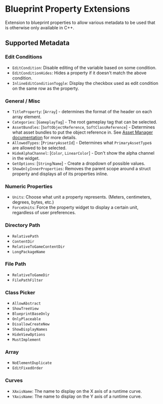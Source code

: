 # Blueprint Property Extensions
Extension to blueprint properties to allow various metadata to be used that is otherwise only available in C++.

## Supported Metadata
### Edit Conditions
* `EditCondition`: Disable editing of the variable based on some condition.
* `EditConditionHides`: Hides a property if it doesn't match the above condition.
* `InlineEditConditionToggle`: Display the checkbox used as edit condition on the same row as the property.

### General / Misc
* `TitleProperty`: [`Array`] - determines the format of the header on each array element.
* `Categories`: [`GameplayTag`] - The root gameplay tag that can be selected.
* `AssetBundles`: [`SoftObjectReference`, `SoftClassReference`] - Determines what asset bundles to put the object reference in. See [Asset Manager documentation](https://docs.unrealengine.com/5.1/en-US/asset-management-in-unreal-engine/#assetbundles) for more details.
* `AllowedTypes`: [`PrimaryAssetId`] - Determines what `PrimaryAssetType`s are allowed to be selected.
* `HideAlphaChannel`:  [`Color`, `LinearColor`] - Don't show the alpha channel in the widget.
* `GetOptions`: [`String`/`Name`] - Create a dropdown of possible values.
* `ShowOnlyInnerProperties`: Removes the parent scope around a struct property and displays all of its properties inline.

### Numeric Properties
* `Units`: Choose what unit a property represents. (Meters, centimeters, degrees, bytes, etc.)
* `ForceUnits`: Force the property widget to display a certain unit, regardless of user preferences.

### Directory Path
* `RelativePath`
* `ContentDir`
* `RelativeToGameContentDir`
* `LongPackageName`

### File Path
* `RelativeToGameDir`
* `FilePathFilter`

### Class Picker
* `AllowAbstract`
* `ShowTreeView`
* `BlueprintBaseOnly`
* `OnlyPlaceable`
* `DisallowCreateNew`
* `ShowDisplayNames`
* `HideViewOptions`
* `MustImplement`

### Array
* `NoElementDuplicate`
* `EditFixedOrder`

### Curves
* `XAxisName`: The name to display on the X axis of a runtime curve.
* `YAxisName`: The name to display on the Y axis of a runtime curve.
